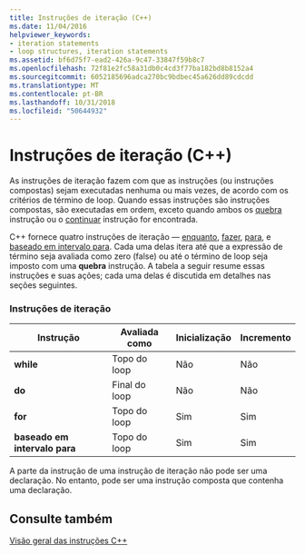 ```yaml
---
title: Instruções de iteração (C++)
ms.date: 11/04/2016
helpviewer_keywords:
- iteration statements
- loop structures, iteration statements
ms.assetid: bf6d75f7-ead2-426a-9c47-33847f59b8c7
ms.openlocfilehash: 72f81e2fc58a31db0c4cd3f77ba182bd8b8152a4
ms.sourcegitcommit: 6052185696adca270bc9bdbec45a626dd89cdcdd
ms.translationtype: MT
ms.contentlocale: pt-BR
ms.lasthandoff: 10/31/2018
ms.locfileid: "50644932"
---
```

# <a name="iteration-statements-c"></a>Instruções de iteração (C++)

As instruções de iteração fazem com que as instruções (ou instruções compostas) sejam executadas nenhuma ou mais vezes, de acordo com os critérios de término de loop. Quando essas instruções são instruções compostas, são executadas em ordem, exceto quando ambos os [quebra](../cpp/break-statement-cpp.md) instrução ou o [continuar](../cpp/continue-statement-cpp.md) instrução for encontrada.

C++ fornece quatro instruções de iteração — [enquanto](../cpp/while-statement-cpp.md), [fazer](../cpp/do-while-statement-cpp.md), [para](../cpp/for-statement-cpp.md), e [baseado em intervalo para](../cpp/range-based-for-statement-cpp.md). Cada uma delas itera até que a expressão de término seja avaliada como zero (false) ou até o término de loop seja imposto com uma **quebra** instrução. A tabela a seguir resume essas instruções e suas ações; cada uma delas é discutida em detalhes nas seções seguintes.

### <a name="iteration-statements"></a>Instruções de iteração

|Instrução|Avaliada como|Inicialização|Incremento|
|---------------|------------------|--------------------|---------------|
|**while**|Topo do loop|Não|Não|
|**do**|Final do loop|Não|Não|
|**for**|Topo do loop|Sim|Sim|
|**baseado em intervalo para**|Topo do loop|Sim|Sim|

A parte da instrução de uma instrução de iteração não pode ser uma declaração. No entanto, pode ser uma instrução composta que contenha uma declaração.

## <a name="see-also"></a>Consulte também

[Visão geral das instruções C++](../cpp/overview-of-cpp-statements.md)